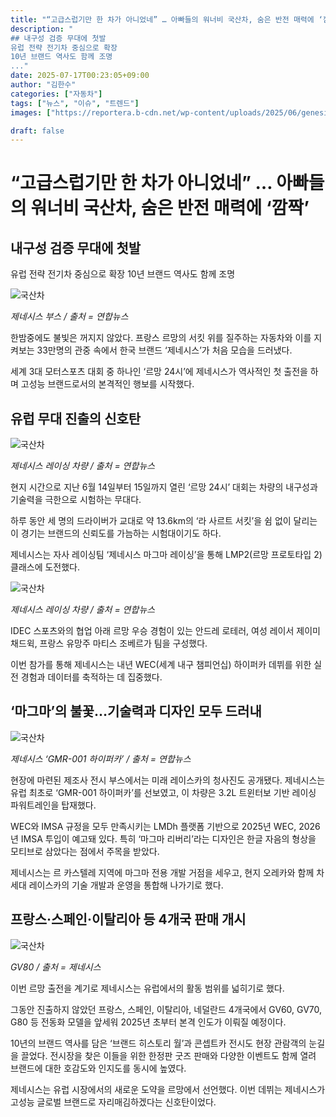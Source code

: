 ```yaml
---
title: "“고급스럽기만 한 차가 아니었네” … 아빠들의 워너비 국산차, 숨은 반전 매력에 ‘깜짝’"
description: "
## 내구성 검증 무대에 첫발
유럽 전략 전기차 중심으로 확장
10년 브랜드 역사도 함께 조명
..."
date: 2025-07-17T00:23:05+09:00
author: "김한수"
categories: ["자동차"]
tags: ["뉴스", "이슈", "트렌드"]
images: ["https://reportera.b-cdn.net/wp-content/uploads/2025/06/genesis-3-1024x576.jpg"]

draft: false
---
```


# “고급스럽기만 한 차가 아니었네” … 아빠들의 워너비 국산차, 숨은 반전 매력에 ‘깜짝’


## 내구성 검증 무대에 첫발
유럽 전략 전기차 중심으로 확장
10년 브랜드 역사도 함께 조명


![국산차](https://reportera.b-cdn.net/wp-content/uploads/2025/06/genesis-3-1024x576.jpg)

*제네시스 부스 / 출처 = 연합뉴스*

한밤중에도 불빛은 꺼지지 않았다. 프랑스 르망의 서킷 위를 질주하는 자동차와 이를 지켜보는 33만명의 관중 속에서 한국 브랜드 ‘제네시스’가 처음 모습을 드러냈다.

세계 3대 모터스포츠 대회 중 하나인 ‘르망 24시’에 제네시스가 역사적인 첫 출전을 하며 고성능 브랜드로서의 본격적인 행보를 시작했다.


## 유럽 무대 진출의 신호탄


![국산차](https://reportera.b-cdn.net/wp-content/uploads/2025/06/제네시스-마그마-레이싱-1024x689.jpg)

*제네시스 레이싱 차량 / 출처 = 연합뉴스*

현지 시간으로 지난 6월 14일부터 15일까지 열린 ‘르망 24시’ 대회는 차량의 내구성과 기술력을 극한으로 시험하는 무대다.

하루 동안 세 명의 드라이버가 교대로 약 13.6km의 ‘라 사르트 서킷’을 쉼 없이 달리는 이 경기는 브랜드의 신뢰도를 가늠하는 시험대이기도 하다.

제네시스는 자사 레이싱팀 ‘제네시스 마그마 레이싱’을 통해 LMP2(르망 프로토타입 2) 클래스에 도전했다.

![국산차](https://reportera.b-cdn.net/wp-content/uploads/2025/06/제네시스-마그마-레이싱-1-1024x874.jpg)

*제네시스 레이싱 차량 / 출처 = 연합뉴스*

IDEC 스포츠와의 협업 아래 르망 우승 경험이 있는 안드레 로테러, 여성 레이서 제이미 채드윅, 프랑스 유망주 마티스 조베르가 팀을 구성했다.

이번 참가를 통해 제네시스는 내년 WEC(세계 내구 챔피언십) 하이퍼카 데뷔를 위한 실전 경험과 데이터를 축적하는 데 집중했다.


## ‘마그마’의 불꽃…기술력과 디자인 모두 드러내


![국산차](https://reportera.b-cdn.net/wp-content/uploads/2025/06/GMR-001-하이퍼카-1024x714.jpg)

*제네시스 ‘GMR-001 하이퍼카’ / 출처 = 연합뉴스*

현장에 마련된 제조사 전시 부스에서는 미래 레이스카의 청사진도 공개됐다. 제네시스는 유럽 최초로 ‘GMR-001 하이퍼카’를 선보였고, 이 차량은 3.2L 트윈터보 기반 레이싱 파워트레인을 탑재했다.

WEC와 IMSA 규정을 모두 만족시키는 LMDh 플랫폼 기반으로 2025년 WEC, 2026년 IMSA 투입이 예고돼 있다. 특히 ‘마그마 리버리’라는 디자인은 한글 자음의 형상을 모티브로 삼았다는 점에서 주목을 받았다.

제네시스는 르 카스텔레 지역에 마그마 전용 개발 거점을 세우고, 현지 오레카와 함께 차세대 레이스카의 기술 개발과 운영을 통합해 나가기로 했다.


## 프랑스·스페인·이탈리아 등 4개국 판매 개시


![국산차](https://reportera.b-cdn.net/wp-content/uploads/2025/06/genesis-gv80-3-1024x768.jpg)

*GV80 / 출처 = 제네시스*

이번 르망 출전을 계기로 제네시스는 유럽에서의 활동 범위를 넓히기로 했다.

그동안 진출하지 않았던 프랑스, 스페인, 이탈리아, 네덜란드 4개국에서 GV60, GV70, G80 등 전동화 모델을 앞세워 2025년 초부터 본격 인도가 이뤄질 예정이다.

10년의 브랜드 역사를 담은 ‘브랜드 히스토리 월’과 콘셉트카 전시도 현장 관람객의 눈길을 끌었다. 전시장을 찾은 이들을 위한 한정판 굿즈 판매와 다양한 이벤트도 함께 열려 브랜드에 대한 호감도와 인지도를 동시에 높였다.

제네시스는 유럽 시장에서의 새로운 도약을 르망에서 선언했다. 이번 데뷔는 제네시스가 고성능 글로벌 브랜드로 자리매김하겠다는 신호탄이었다.
